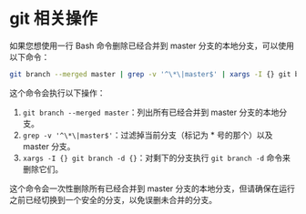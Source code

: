 # git 相关操作


如果您想使用一行 Bash 命令删除已经合并到 master 分支的本地分支，可以使用以下命令：

```bash
git branch --merged master | grep -v '^\*\|master$' | xargs -I {} git branch -d {}
```

这个命令会执行以下操作：

1. `git branch --merged master`：列出所有已经合并到 master 分支的本地分支。
2. `grep -v '^\*\|master$'`：过滤掉当前分支（标记为 * 号的那个）以及 master 分支。
3. `xargs -I {} git branch -d {}`：对剩下的分支执行 `git branch -d` 命令来删除它们。

这个命令会一次性删除所有已经合并到 master 分支的本地分支，但请确保在运行之前已经切换到一个安全的分支，以免误删未合并的分支。